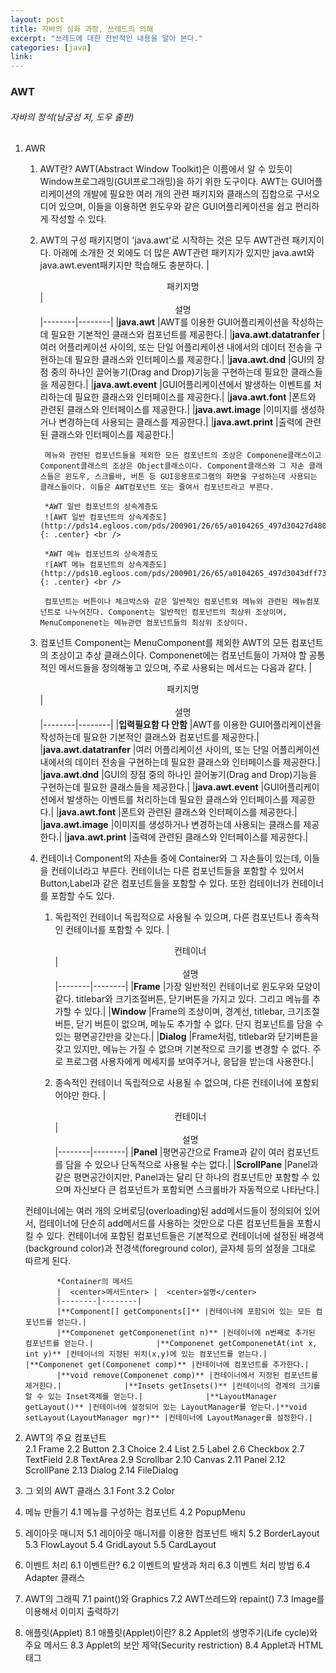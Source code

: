 ```yaml
---
layout: post
title: 자바의 심화 과정, 쓰레드의 의해
excerpt: "쓰레드에 대한 전반적인 내용을 알아 본다."
categories: [java]
link:
---
```


### AWT

###### 자바의 정석(남궁성 저, 도우 출판)

1. AWR
    1. AWT란?
            AWT(Abstract Window Toolkit)은 이름에서 알 수 있듯이 Window프로그래밍(GUI프로그래밍)을 하기 위한 도구이다.  AWT는 GUI어플리케이션의 개발에 필요한 여러 개의 관련 패키지와 클래스의 집합으로 구서오디어 있으며, 이들을 이용하면 윈도우와 같은 GUI어플리케이션을 쉽고 편리하게 작성할 수 있다.
    2. AWT의 구성
            패키지명이 'java.awt'로 시작하는 것은 모두 AWT관련 패키지이다. 아래에 소개한 것 외에도 더 많은 AWT관련 패키지가 있지만 java.awt와 java.awt.event패키지만 학습해도 충분하다.
              |  <center>패키지명</center> |  <center>설명</center>
              |--------|--------|
              |**java.awt** |AWT를 이용한 GUI어플리케이션을 작성하는데 필요한 기본적인 클래스와 컴포넌트를 제공한다.|
              |**java.awt.datatranfer** |여러 어플리케이션 사이의, 또는 단일 어플리케이션 내에서의 데이터 전송을 구현하는데 필요한 클래스와 인터페이스를 제공한다.|
              |**java.awt.dnd** |GUI의 장점 중의 하나인 끌어놓기(Drag and Drop)기능을 구현하는데 필요한 클래스들을 제공한다.|
              |**java.awt.event** |GUI어플리케이션에서 발생하는 이벤트를 처리하는데 필요한 클래스와 인터페이스를 제공한다.|
              |**java.awt.font** |폰트와 관련된 클래스와 인터페이스를 제공한다.|
              |**java.awt.image** |이미지를 생성하거나 변경하는데 사용되는 클래스를 제공한다.|
              |**java.awt.print** |출력에 관련된 클래스와 인터페이스를 제공한다.|
              
            메뉴와 관련된 컴포넌트들을 제외한 모든 컴포넌트의 조상은 Componene클래스이고 Component클래스의 조상은 Object클래스이다. Component클래스와 그 자손 클래스들은 윈도우, 스크롤바, 버튼 등 GUI응용프로그램의 화면을 구성하는데 사용되는 클래스들이다. 이들은 AWT컴포넌트 또는 줄여서 컴포넌트라고 부른다.
            
            *AWT 일반 컴포넌트의 상속계층도
            ![AWT 일반 컴포넌트의 상속계층도](http://pds14.egloos.com/pds/200901/26/65/a0104265_497d30427d480.gif2){: .center} <br />
            
            *AWT 메뉴 컴포넌트의 상속계층도
            ![AWT 메뉴 컴포넌트의 상속계층도](http://pds10.egloos.com/pds/200901/26/65/a0104265_497d3043dff73.gif){: .center} <br />
            
            컴포넌트는 버튼이나 체크박스와 같은 일반적인 컴포넌트와 메뉴와 관련된 메뉴컴포넌트로 나누어진다. Component는 일반적인 컴포넌트의 최상위 조상이며, MenuComponenet는 메뉴관련 컴포넌트들의 최상위 조상이다.
    3. 컴포넌트
            Component는 MenuComponent를 제외한 AWT의 모든 컴포넌트의 조상이고 추상 클래스이다. Componenet에는 컴포넌트들이 가져야 할 공통적인 메서드들을 정의해놓고 있으며, 주로 사용되는 메서드는 다음과 같다.
              |  <center>패키지명</center> |  <center>설명</center>
              |--------|--------|
              |**입력필요함 다 안함** |AWT를 이용한 GUI어플리케이션을 작성하는데 필요한 기본적인 클래스와 컴포넌트를 제공한다.|
              |**java.awt.datatranfer** |여러 어플리케이션 사이의, 또는 단일 어플리케이션 내에서의 데이터 전송을 구현하는데 필요한 클래스와 인터페이스를 제공한다.|
              |**java.awt.dnd** |GUI의 장점 중의 하나인 끌어놓기(Drag and Drop)기능을 구현하는데 필요한 클래스들을 제공한다.|
              |**java.awt.event** |GUI어플리케이션에서 발생하는 이벤트를 처리하는데 필요한 클래스와 인터페이스를 제공한다.|
              |**java.awt.font** |폰트와 관련된 클래스와 인터페이스를 제공한다.|
              |**java.awt.image** |이미지를 생성하거나 변경하는데 사용되는 클래스를 제공한다.|
              |**java.awt.print** |출력에 관련된 클래스와 인터페이스를 제공한다.|
    4. 컨테이너
            Component의 자손들 중에 Container와 그 자손들이 있는데, 이들을 컨테이너라고 부른다. 컨테이너는 다른 컴포넌트들을 포함할 수 있어서 Button,Label과 같은 컴포넌트들을 포함할 수 있다. 또한 컴테이너가 컨테이너를 포함할 수도 있다.
        1. 독립적인 컨테이너
                독립적으로 사용될 수 있으며, 다른 컴포넌트나 종속적인 컨테이너를 포함할 수 있다.
              |  <center>컨테이너</center> |  <center>설명</center>
              |--------|--------|
              |**Frame** |가장 일반적인 컨테이너로 윈도우와 모양이 같다. titlebar와 크기조절버튼, 닫기버튼을 가지고 있다. 그리고 메뉴를 추가할 수 있다.|
              |**Window** |Frame의 조상이며, 경계선, titlebar, 크기조절버튼, 닫기 버튼이 없으며, 메뉴도 추가할 수 없다. 단지 컴포넌트를 담을 수 있는 평면공간만을 갖는다.|
              |**Dialog** |Frame처럼, titlebar와 닫기버튼을 갖고 있지만, 메뉴는 가질 수 없으며 기본적으로 크기를 변경할 수 없다. 주로 프로그램 사용자에게 메세지를 보여주거나, 응답을 받는데 사용한다.|

        2. 종속적인 컨테이너
                독립적으로 사용될 수 없으며, 다른 컨테이너에 포함되어야만 한다.
              |  <center>컨테이너</center> |  <center>설명</center>
              |--------|--------|
              |**Panel** |평면공간으로 Frame과 같이 여러 컴포넌트를 담을 수 있으나 단독적으로 사용될 수는 없다.|
              |**ScrollPane** |Panel과 같은 평면공간이지만, Panel과는 달리 단 하나의 컴포넌트만 포함할 수 있으며 자신보다 큰 컴포넌트가 포함되면 스크롤바가 자동적으로 나타난다.|
              
    컨테이너에는 여러 개의 오버로딩(overloading)된 add메서드들이 정의되어 있어서, 컴테이너에 단순히 add메서드를 사용하는 것만으로 다른 컴포넌트들을 포함시킬 수 있다. 컨테이너에 포함된 컴포넌트들은 기본적으로 컨테이너에 설정된 배경색(background color)과 전경색(foreground color), 글자체 등의 설정을 그대로 따르게 된다.
            
                
              *Container의 메서드    
              |  <center>메서드nter> |  <center>설명</center>
              |--------|--------|
              |**Component[] getComponents[]** |컨테이너에 포함되어 있는 모든 컴포넌트를 얻는다.|
              |**Componenet getComponenet(int n)** |컨테이너에 n번째로 추가된 컴포넌트를 얻는다.|              |**Componenet getComponenetAt(int x, int y)** |컨테이너의 지정된 위치(x,y)에 있는 컴포넌트를 얻는다.|   |**Componenet get(Componenet comp)** |컨테이너에 컴포넌트를 추가한다.|
              |**void remove(Componenet comp)** |컨테이너에서 지정된 컴포넌트를 제거한다.|              |**Insets getInsets()** |컨테이너의 경계의 크기를 알 수 있는 Inset객체를 얻는다.|              |**LayoutManager getLayout()** |컨테이너에 설정되어 있는 LayoutManager를 얻는다.|**void setLayout(LayoutManager mgr)** |컨테이너에 LayoutManager를 설정한다.|
                  
    

2. AWT의 주요 컴포넌트  
    2.1 Frame
    2.2 Button
    2.3 Choice
    2.4 List
    2.5 Label
    2.6 Checkbox
    2.7 TextField
    2.8 TextArea
    2.9 Scrollbar
    2.10 Canvas
    2.11 Panel
    2.12 ScrollPane
    2.13 Dialog
    2.14 FileDialog
3. 그 외의 AWT 클래스
    3.1 Font
    3.2 Color
4. 메뉴 만들기
    4.1 메뉴를 구성하는 컴포넌트
    4.2 PopupMenu
5. 레이아웃 매니저
    5.1 레이아웃 매니저를 이용한 컴포넌트 배치
    5.2 BorderLayout
    5.3 FlowLayout
    5.4 GridLayout
    5.5 CardLayout
6. 이벤트 처리
    6.1 이벤트란?
    6.2 이벤트의 발생과 처리
    6.3 이벤트 처리 방법
    6.4 Adapter 클래스
7. AWT의 그래픽
    7.1 paint()와 Graphics
    7.2 AWT쓰레드와 repaint()
    7.3 Image를 이용해서 이미지 출력하기
8. 애플릿(Applet)
    8.1 애플릿(Applet)이란?
    8.2 Applet의 생명주기(Life cycle)와 주요 메서드
    8.3 Applet의 보안 제약(Security restriction)
    8.4 Applet과 HTML태그